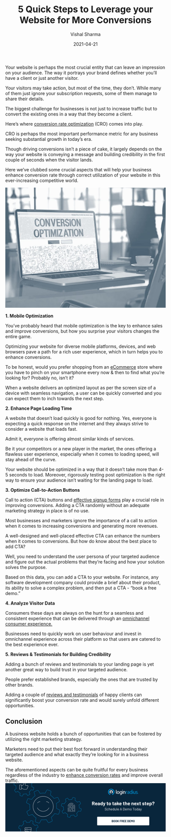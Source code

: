 ﻿---
title: "5 Quick Steps to Leverage your Website for More Conversions"
date: "2021-04-21"
coverImage: "Leads-conversion-Loginradius.jpg"
category: ["loginradius"]
featured: false 
author: "Vishal Sharma"
description: "Marketers need to put their best foot forward in understanding their targeted audience and what exactly they’re looking for in a business website. The quick strategies described in this blog can be quite fruitful for every business regardless of the industry to enhance conversion rates and improve overall traffic."
metadescription: "Use these techniques to improve sales funnel conversions on your website. Here we’ve clubbed some crucial aspects that will help your business enhance conversion rate."
metatitle: "5 Quick Steps to Leverage your Website for More Conversions"

---

Your website is perhaps the most crucial entity that can leave an impression on your audience. The way it portrays your brand defines whether you’ll have a client or just another visitor.

Your visitors may take action, but most of the time, they don’t. While many of them just ignore your subscription requests, some of them manage to share their details.

The biggest challenge for businesses is not just to increase traffic but to convert the existing ones in a way that they become a client.

Here’s where [conversion rate optimization](https://www.loginradius.com/blog/fuel/2021/01/sign-up-tips-conversion-rate/) (CRO) comes into play.

CRO is perhaps the most important performance metric for any business seeking substantial growth in today’s era.

Though driving conversions isn’t a piece of cake, it largely depends on the way your website is conveying a message and building credibility in the first couple of seconds when the visitor lands.

Here we’ve clubbed some crucial aspects that will help your business enhance conversion rate through correct utilization of your website in this ever-increasing competitive world.

![book-a-demo-Consultation](website-optimization-conversion.jpg)

<b>1. Mobile Optimization</b>

You’ve probably heard that mobile optimization is the key to enhance sales and improve conversions, but how you surprise your visitors changes the entire game.

Optimizing your website for diverse mobile platforms, devices, and web browsers pave a path for a rich user experience, which in turn helps you to enhance conversions.

To be honest, would you prefer shopping from an [eCommerce](https://www.loginradius.com/industry-retail-and-ecommerce/) store where you have to pinch on your smartphone every now & then to find what you’re looking for? Probably no, isn’t it?

When a website delivers an optimized layout as per the screen size of a device with seamless navigation, a user can be quickly converted and you can expect them to inch towards the next step.

<b>2. Enhance Page Loading Time</b>

A website that doesn’t load quickly is good for nothing. Yes, everyone is expecting a quick response on the internet and they always strive to consider a website that loads fast.

Admit it, everyone is offering almost similar kinds of services.

Be it your competitors or a new player in the market, the ones offering a flawless user experience, especially when it comes to loading speed, will stay ahead of the curve.

Your website should be optimized in a way that it doesn’t take more than 4-5 seconds to load. Moreover, rigorously testing post optimization is the right way to ensure your audience isn’t waiting for the landing page to load.

<b>3. Optimize Call-to-Action Buttons</b>

Call to action (CTA) buttons and [effective signup forms](https://www.loginradius.com/blog/fuel/2017/04/sign-up-forms-best-practices/) play a crucial role in improving conversions. Adding a CTA randomly without an adequate marketing strategy in place is of no use.

Most businesses and marketers ignore the importance of a call to action when it comes to increasing conversions and generating more revenues.

A well-designed and well-placed effective CTA can enhance the numbers when it comes to conversions. But how do know about the best place to add CTA?

Well, you need to understand the user persona of your targeted audience and figure out the actual problems that they’re facing and how your solution solves the purpose.

Based on this data, you can add a CTA to your website. For instance, any software development company could provide a brief about their product, its ability to solve a complex problem, and then put a CTA - “book a free demo.”

<b>4. Analyze Visitor Data</b>

Consumers these days are always on the hunt for a seamless and consistent experience that can be delivered through an [omnichannel consumer experience.](https://www.loginradius.com/blog/fuel/2020/04/omnichannel-customer-experience/)

Businesses need to quickly work on user behaviour and invest in omnichannel experience across their platform so that users are catered to the best experience ever.

<b>5. Reviews & Testimonials for Building Credibility</b>

Adding a bunch of reviews and testimonials to your landing page is yet another great way to build trust in your targeted audience.

People prefer established brands, especially the ones that are trusted by other brands.

Adding a couple of [reviews and testimonials](https://www.loginradius.com/customers/) of happy clients can significantly boost your conversion rate and would surely unfold different opportunities.

## Conclusion

A business website holds a bunch of opportunities that can be fostered by utilizing the right marketing strategy.

Marketers need to put their best foot forward in understanding their targeted audience and what exactly they’re looking for in a business website.

The aforementioned aspects can be quite fruitful for every business regardless of the industry to [enhance conversion rates](https://www.loginradius.com/blog/fuel/2021/03/how-to-drive-in-the-highest-quality-leads-in-2021-with-content-and-seo/) and improve overall traffic.
[![book-a-demo-Consultation](../../assets/book-a-demo-loginradius.png)](https://www.loginradius.com/book-a-demo/)